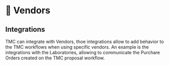 # 💼 Vendors



## Integrations

TMC can integrate with Vendors, thoe integrations allow to add behavior to the TMC workflows when using specific vendors. An example is the integrations with the Laboratories, allowing to communicate the Purchare Orders created on the TMC proposal workflow.





